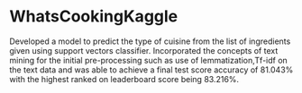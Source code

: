 # WhatsCookingKaggle
Developed a model to predict the type of cuisine from the list of ingredients given using
							support vectors classifier.
							Incorporated the concepts of text mining for the initial pre-processing such as use of
							lemmatization,Tf-idf on the text
							data and was able to achieve a final test score accuracy of 81.043% with the highest ranked
							on leaderboard score being
							83.216%.
